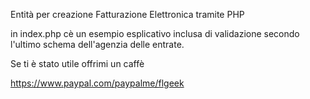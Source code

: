 Entità per creazione Fatturazione Elettronica tramite PHP

in index.php cè un esempio esplicativo inclusa di validazione secondo l'ultimo schema dell'agenzia delle entrate.

Se ti è stato utile offrimi un caffè

https://www.paypal.com/paypalme/flgeek
